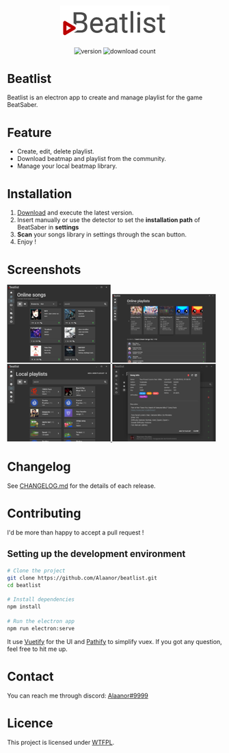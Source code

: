 <p align="center">
  <img src="src/assets/title_white.png" width="256px" alt="logo">
</p>
<p align="center">
  <img src="https://img.shields.io/github/release/Alaanor/beatlist.svg?style=flat-square" alt="version">
  <img src="https://img.shields.io/github/downloads/Alaanor/beatlist/total.svg?color=#3fb911?style=flat-square" alt="download count">
</p>

# Beatlist

Beatlist is an electron app to create and manage playlist for the game BeatSaber.

# Feature

 - Create, edit, delete playlist.
 - Download beatmap and playlist from the community.
 - Manage your local beatmap library.
 
# Installation

1. [Download](https://github.com/Alaanor/beatlist/releases) and execute the latest version.
2. Insert manually or use the detector to set the **installation path** of BeatSaber in **settings**
3. **Scan** your songs library in settings through the scan button.
4. Enjoy !

# Screenshots

<a href="https://raw.githubusercontent.com/Alaanor/beatlist/screenshot/v1_1/onlineBeatmap.png">
  <img src="https://raw.githubusercontent.com/Alaanor/beatlist/screenshot/v1_1/onlineBeatmap.png" width="48%">
</a>

<a href="https://raw.githubusercontent.com/Alaanor/beatlist/screenshot/v1_1/onlinePlaylist.png">
  <img src="https://raw.githubusercontent.com/Alaanor/beatlist/screenshot/v1_1/onlinePlaylist.png" width="48%">
</a>

<a href="https://raw.githubusercontent.com/Alaanor/beatlist/screenshot/v1_1/localPlaylist.png">
  <img src="https://raw.githubusercontent.com/Alaanor/beatlist/screenshot/v1_1/localPlaylist.png" width="48%">
</a>

<a href="https://raw.githubusercontent.com/Alaanor/beatlist/screenshot/v1_1/beatmapInfo.png">
  <img src="https://raw.githubusercontent.com/Alaanor/beatlist/screenshot/v1_1/beatmapInfo.png" width="48%">
</a>

# Changelog

See [CHANGELOG.md](CHANGELOG.md) for the details of each release.

# Contributing

I'd be more than happy to accept a pull request !

## Setting up the development environment

```bash
# Clone the project
git clone https://github.com/Alaanor/beatlist.git
cd beatlist

# Install dependencies
npm install

# Run the electron app
npm run electron:serve
```

It use [Vuetify](https://vuetifyjs.com/) for the UI and [Pathify](https://github.com/davestewart/vuex-pathify) to simplify vuex. If you got any question, feel free to hit me up.

# Contact

You can reach me through discord: [Alaanor#9999](https://discordapp.com/users/213397906571395072)

# Licence

This project is licensed under [WTFPL](LICENSE).
